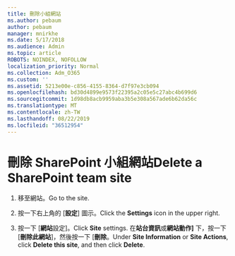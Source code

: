 ```yaml
---
title: 刪除小組網站
ms.author: pebaum
author: pebaum
manager: mnirkhe
ms.date: 5/17/2018
ms.audience: Admin
ms.topic: article
ROBOTS: NOINDEX, NOFOLLOW
localization_priority: Normal
ms.collection: Adm_O365
ms.custom: ''
ms.assetid: 5213e00e-c856-4155-8364-d7f97e3cb094
ms.openlocfilehash: bd30d4899e9573f22395a2c05e5c27abc4b699d6
ms.sourcegitcommit: 1d98db8acb9959aba3b5e308a567ade6b62da56c
ms.translationtype: MT
ms.contentlocale: zh-TW
ms.lasthandoff: 08/22/2019
ms.locfileid: "36512954"
---
```

# <a name="delete-a-sharepoint-team-site"></a><span data-ttu-id="02704-102">刪除 SharePoint 小組網站</span><span class="sxs-lookup"><span data-stu-id="02704-102">Delete a SharePoint team site</span></span>

1. <span data-ttu-id="02704-103">移至網站。</span><span class="sxs-lookup"><span data-stu-id="02704-103">Go to the site.</span></span>
    
2. <span data-ttu-id="02704-104">按一下右上角的 [**設定**] 圖示。</span><span class="sxs-lookup"><span data-stu-id="02704-104">Click the **Settings** icon in the upper right.</span></span> 
    
3. <span data-ttu-id="02704-105">按一下 [**網站**設定]。</span><span class="sxs-lookup"><span data-stu-id="02704-105">Click **Site** settings.</span></span> <span data-ttu-id="02704-106">在**站台資訊**或**網站動作]** 下，按一下 [**刪除此網站**]，然後按一下 [**刪除**。</span><span class="sxs-lookup"><span data-stu-id="02704-106">Under **Site Information** or **Site Actions**, click **Delete this site**, and then click **Delete**.</span></span>
    

